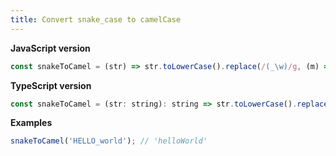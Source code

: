 ```yaml
---
title: Convert snake_case to camelCase
---
```


**JavaScript version**

```js
const snakeToCamel = (str) => str.toLowerCase().replace(/(_\w)/g, (m) => m.toUpperCase().substr(1));
```

**TypeScript version**

```js
const snakeToCamel = (str: string): string => str.toLowerCase().replace(/(_\w)/g, (m) => m.toUpperCase().substr(1));
```

**Examples**

```js
snakeToCamel('HELLO_world'); // 'helloWorld'
```
